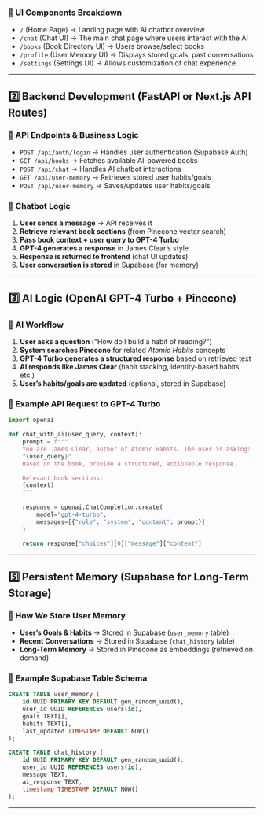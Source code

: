 ### 🔹 UI Components Breakdown
- `/` (Home Page) → Landing page with AI chatbot overview
- `/chat` (Chat UI) → The main chat page where users interact with the AI
- `/books` (Book Directory UI) → Users browse/select books
- `/profile` (User Memory UI) → Displays stored goals, past conversations
- `/settings` (Settings UI) → Allows customization of chat experience

---

## 2️⃣ Backend Development (FastAPI or Next.js API Routes)
### 🔹 API Endpoints & Business Logic
- `POST /api/auth/login` → Handles user authentication (Supabase Auth)
- `GET /api/books` → Fetches available AI-powered books
- `POST /api/chat` → Handles AI chatbot interactions
- `GET /api/user-memory` → Retrieves stored user habits/goals
- `POST /api/user-memory` → Saves/updates user habits/goals

### 🔹 Chatbot Logic
1. **User sends a message** → API receives it
2. **Retrieve relevant book sections** (from Pinecone vector search)
3. **Pass book context + user query to GPT-4 Turbo**
4. **GPT-4 generates a response** in James Clear’s style
5. **Response is returned to frontend** (chat UI updates)
6. **User conversation is stored** in Supabase (for memory)

---

## 3️⃣ AI Logic (OpenAI GPT-4 Turbo + Pinecone)
### 🔹 AI Workflow
1. **User asks a question** ("How do I build a habit of reading?")
2. **System searches Pinecone** for related *Atomic Habits* concepts
3. **GPT-4 Turbo generates a structured response** based on retrieved text
4. **AI responds like James Clear** (habit stacking, identity-based habits, etc.)
5. **User’s habits/goals are updated** (optional, stored in Supabase)

### 🔹 Example API Request to GPT-4 Turbo
```python
import openai

def chat_with_ai(user_query, context):
    prompt = f"""
    You are James Clear, author of Atomic Habits. The user is asking:
    "{user_query}"
    Based on the book, provide a structured, actionable response.

    Relevant book sections:
    {context}
    """
    
    response = openai.ChatCompletion.create(
        model="gpt-4-turbo",
        messages=[{"role": "system", "content": prompt}]
    )
    
    return response["choices"][0]["message"]["content"]
```

---

## 5️⃣ Persistent Memory (Supabase for Long-Term Storage)
### 🔹 How We Store User Memory
- **User’s Goals & Habits** → Stored in Supabase (`user_memory` table)
- **Recent Conversations** → Stored in Supabase (`chat_history` table)
- **Long-Term Memory** → Stored in Pinecone as embeddings (retrieved on demand)

### 🔹 Example Supabase Table Schema
```sql
CREATE TABLE user_memory (
    id UUID PRIMARY KEY DEFAULT gen_random_uuid(),
    user_id UUID REFERENCES users(id),
    goals TEXT[],
    habits TEXT[],
    last_updated TIMESTAMP DEFAULT NOW()
);

CREATE TABLE chat_history (
    id UUID PRIMARY KEY DEFAULT gen_random_uuid(),
    user_id UUID REFERENCES users(id),
    message TEXT,
    ai_response TEXT,
    timestamp TIMESTAMP DEFAULT NOW()
);
```

---